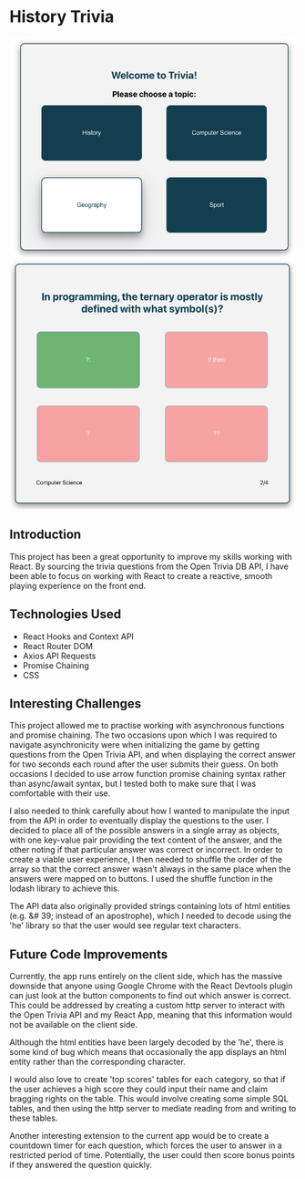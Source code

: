# History Trivia

![Category Selection](./images/CategorySelectorNarrowview.png)
![Ternary Question](./images/TernaryTriviaNarrowview.png)

## Introduction
This project has been a great opportunity to improve my skills working with React. By sourcing the trivia questions from the Open Trivia DB API, I have been able to focus on working with React to create a reactive, smooth playing experience on the front end.

## Technologies Used

* React Hooks and Context API
* React Router DOM
* Axios API Requests
* Promise Chaining
* CSS

## Interesting Challenges

This project allowed me to practise working with asynchronous functions and promise chaining. The two occasions upon which I was required to navigate asynchronicity were when initializing the game by getting questions from the Open Trivia API, and when displaying the correct answer for two seconds each round after the user submits their guess. On both occasions I decided to use arrow function promise chaining syntax rather than async/await syntax, but I tested both to make sure that I was comfortable with their use. 

I also needed to think carefully about how I wanted to manipulate the input from the API in order to eventually display the questions to the user. I decided to place all of the possible answers in a single array as objects, with one key-value pair providing the text content of the answer, and the other noting if that particular answer was correct or incorrect. In order to create a viable user experience, I then needed to shuffle the order of the array so that the correct answer wasn't always in the same place when the answers were mapped on to buttons. I used the shuffle function in the lodash library to achieve this. 

The API data also originally provided strings containing lots of html entities (e.g. &# 39; instead of an apostrophe), which I needed to decode using the 'he' library so that the user would see regular text characters.

## Future Code Improvements

Currently, the app runs entirely on the client side, which has the massive downside that anyone using Google Chrome with the React Devtools plugin can just look at the button components to find out which answer is correct. This could be addressed by creating a custom http server to interact with the Open Trivia API and my React App, meaning that this information would not be available on the client side.

Although the html entities have been largely decoded by the 'he', there is some kind of bug which means that occasionally the app displays an html entity rather than the corresponding character. 

I would also love to create 'top scores' tables for each category, so that if the user achieves a high score they could input their name and claim bragging rights on the table. This would involve creating some simple SQL tables, and then using the http server to mediate reading from and writing to these tables.

Another interesting extension to the current app would be to create a countdown timer for each question, which forces the user to answer in a restricted period of time. Potentially, the user could then score bonus points if they answered the question quickly.